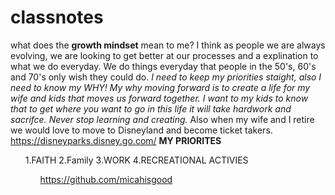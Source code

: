 # classnotes
what does the **growth mindset** mean to me? I think as people we are always evolving, we are looking to get better at our processes and a explination to what we do everyday. We do things everyday that people in the 50's, 60's and 70's only wish they could do.
_I need to keep my priorities staight, also I need to know my WHY! My why moving forward is to create a life for my wife and kids that moves us forward together. I want to my kids to know that to get where you want to go in this life it will take hardwork and sacrifce.
Never stop learning and creating._ Also when my wife and I retire we would love to move to Disneyland and become ticket takers.
<https://disneyparks.disney.go.com/>
**MY PRIORITES**<ol>
  1.FAITH
2.Family
3.WORK
4.RECREATIONAL ACTIVIES <ol/>

https://github.com/micahisgood

